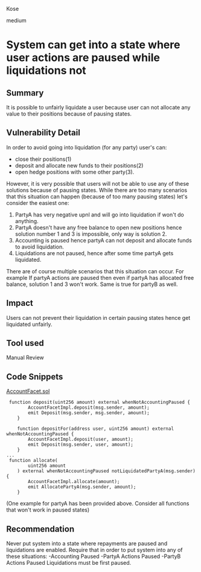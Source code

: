 Kose

medium

# System can get into a state where user actions are paused while liquidations not

## Summary
It is possible to unfairly liquidate a user because user can not allocate any value to their positions because of pausing states.
## Vulnerability Detail
In order to avoid going into liquidation (for any party) user's can:
- close their positions(1)
- deposit and allocate new funds to their positions(2) 
- open hedge positions with some other party(3). 

However, it is very possible that users will not be able to use any of these solutions because of pausing states.
While there are too many scenarios that this situation can happen (because of too many pausing states) let's consider the easiest one:
1. PartyA has very negative upnl and will go into liquidation if won't do anything.
2. PartyA doesn't have any free balance to open new positions hence solution number 1 and 3 is impossible, only way is solution 2.
3.  Accounting is paused hence partyA can not deposit and allocate funds to avoid liquidation.
4. Liquidations are not paused, hence after some time partyA gets liquidated.

There are of course multiple scenarios that this situation can occur. For example If partyA actions are paused then even if partyA has allocated free balance, solution 1 and 3 won't work. Same is true for partyB as well.

## Impact
Users can not prevent their liquidation in certain pausing states hence get liquidated unfairly.

## Tool used

Manual Review

## Code Snippets
[AccountFacet.sol](https://github.com/sherlock-audit/2023-06-symmetrical/blob/main/symmio-core/contracts/facets/Account/AccountFacet.sol/#L13-L55)
```solidity
 function deposit(uint256 amount) external whenNotAccountingPaused {
        AccountFacetImpl.deposit(msg.sender, amount);
        emit Deposit(msg.sender, msg.sender, amount);
    }

    function depositFor(address user, uint256 amount) external whenNotAccountingPaused {
        AccountFacetImpl.deposit(user, amount);
        emit Deposit(msg.sender, user, amount);
    }
...
 function allocate(
        uint256 amount
    ) external whenNotAccountingPaused notLiquidatedPartyA(msg.sender) {
        AccountFacetImpl.allocate(amount);
        emit AllocatePartyA(msg.sender, amount);
    }
```
(One example for partyA has been provided above. Consider all functions that won't work in paused states)

## Recommendation
Never put system into a state where repayments are paused and liquidations are enabled. Require that in order to put system into any of these situations:
-Accounting Paused
-PartyA Actions Paused
-PartyB Actions Paused
Liquidations must be first paused.
